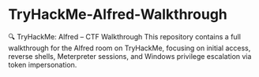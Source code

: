 # TryHackMe-Alfred-Walkthrough
🔍 TryHackMe: Alfred – CTF Walkthrough This repository contains a full walkthrough for the Alfred room on TryHackMe, focusing on initial access, reverse shells, Meterpreter sessions, and Windows privilege escalation via token impersonation. 
